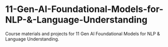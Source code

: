 # 11-Gen-AI-Foundational-Models-for-NLP-&-Language-Understanding

Course materials and projects for 11 Gen AI Foundational Models for NLP & Language Understanding.
